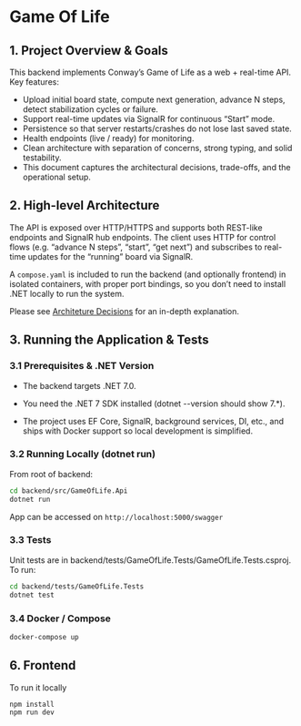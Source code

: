 # Game Of Life

## 1. Project Overview & Goals

This backend implements Conway’s Game of Life as a web + real-time API. Key features:

- Upload initial board state, compute next generation, advance N steps, detect stabilization cycles or failure.
- Support real-time updates via SignalR for continuous “Start” mode.
- Persistence so that server restarts/crashes do not lose last saved state.
- Health endpoints (live / ready) for monitoring.
- Clean architecture with separation of concerns, strong typing, and solid testability.
- This document captures the architectural decisions, trade-offs, and the operational setup.

## 2. High-level Architecture

The API is exposed over HTTP/HTTPS and supports both REST-like endpoints and SignalR hub endpoints. The client uses HTTP for control flows (e.g. “advance N steps”, “start”, “get next”) and subscribes to real-time updates for the “running” board via SignalR.

A ```compose.yaml``` is included to run the backend (and optionally frontend) in isolated containers, with proper port bindings, so you don’t need to install .NET locally to run the system.

Please see [Architeture Decisions](./backend/Architeture.md) for an in-depth explanation.

## 3. Running the Application & Tests

### 3.1 Prerequisites & .NET Version

- The backend targets .NET 7.0.

- You need the .NET 7 SDK installed (dotnet --version should show 7.*).

- The project uses EF Core, SignalR, background services, DI, etc., and ships with Docker support so local development is simplified.

### 3.2 Running Locally (dotnet run)

From root of backend:

```bash
cd backend/src/GameOfLife.Api
dotnet run
```
App can be accessed on ```http://localhost:5000/swagger```

### 3.3 Tests

Unit tests are in backend/tests/GameOfLife.Tests/GameOfLife.Tests.csproj. To run:

```bash
cd backend/tests/GameOfLife.Tests
dotnet test
```

### 3.4 Docker / Compose

```bash
docker-compose up
```

## 6. Frontend

To run it locally

```bash
npm install
npm run dev
```

